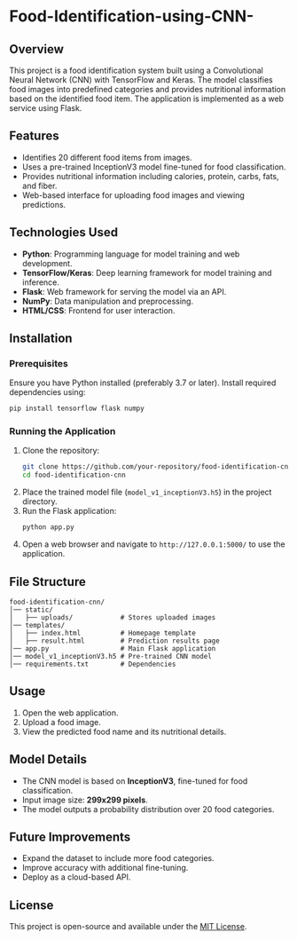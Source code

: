 # Food-Identification-using-CNN-

## Overview
This project is a food identification system built using a Convolutional Neural Network (CNN) with TensorFlow and Keras. The model classifies food images into predefined categories and provides nutritional information based on the identified food item. The application is implemented as a web service using Flask.

## Features
- Identifies 20 different food items from images.
- Uses a pre-trained InceptionV3 model fine-tuned for food classification.
- Provides nutritional information including calories, protein, carbs, fats, and fiber.
- Web-based interface for uploading food images and viewing predictions.

## Technologies Used
- **Python**: Programming language for model training and web development.
- **TensorFlow/Keras**: Deep learning framework for model training and inference.
- **Flask**: Web framework for serving the model via an API.
- **NumPy**: Data manipulation and preprocessing.
- **HTML/CSS**: Frontend for user interaction.

## Installation
### Prerequisites
Ensure you have Python installed (preferably 3.7 or later). Install required dependencies using:
```sh
pip install tensorflow flask numpy
```

### Running the Application
1. Clone the repository:
   ```sh
   git clone https://github.com/your-repository/food-identification-cnn.git
   cd food-identification-cnn
   ```
2. Place the trained model file (`model_v1_inceptionV3.h5`) in the project directory.
3. Run the Flask application:
   ```sh
   python app.py
   ```
4. Open a web browser and navigate to `http://127.0.0.1:5000/` to use the application.

## File Structure
```
food-identification-cnn/
│── static/
│   ├── uploads/            # Stores uploaded images
│── templates/
│   ├── index.html          # Homepage template
│   ├── result.html         # Prediction results page
│── app.py                  # Main Flask application
│── model_v1_inceptionV3.h5 # Pre-trained CNN model
│── requirements.txt        # Dependencies
```

## Usage
1. Open the web application.
2. Upload a food image.
3. View the predicted food name and its nutritional details.

## Model Details
- The CNN model is based on **InceptionV3**, fine-tuned for food classification.
- Input image size: **299x299 pixels**.
- The model outputs a probability distribution over 20 food categories.

## Future Improvements
- Expand the dataset to include more food categories.
- Improve accuracy with additional fine-tuning.
- Deploy as a cloud-based API.

## License
This project is open-source and available under the [MIT License](LICENSE).

